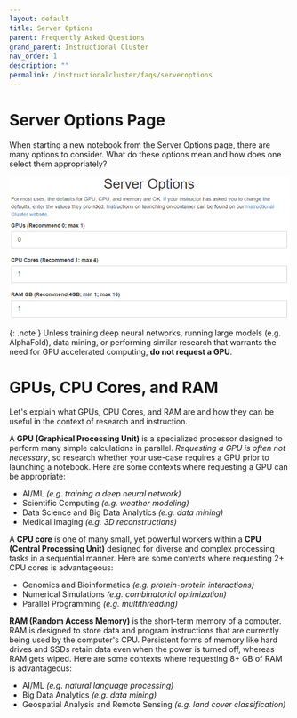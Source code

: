 ```yaml
---
layout: default
title: Server Options
parent: Frequently Asked Questions
grand_parent: Instructional Cluster
nav_order: 1
description: ""
permalink: /instructionalcluster/faqs/serveroptions
---
```


# Server Options Page
When starting a new notebook from the Server Options page, there are many options to consider. What do these options mean and how does one select them appropriately? <br>

![Server Options Page](/images/instructionalcluster/faq-serveroptions1.png)

{: .note }
Unless training deep neural networks, running large models (e.g. AlphaFold), data mining, or performing similar research that warrants the need for GPU accelerated computing, **do not request a GPU**.

# GPUs, CPU Cores, and RAM
Let's explain what GPUs, CPU Cores, and RAM are and how they can be useful in the context of research and instruction. 

A **GPU (Graphical Processing Unit)** is a specialized processor designed to perform many simple calculations in parallel. *Requesting a GPU is often not necessary*, so research whether your use-case requires a GPU prior to launching a notebook. Here are some contexts where requesting a GPU can be appropriate:

- AI/ML *(e.g. training a deep neural network)*
- Scientific Computing *(e.g. weather modeling)*
- Data Science and Big Data Analytics *(e.g. data mining)*
- Medical Imaging *(e.g. 3D reconstructions)*

A **CPU core** is one of many small, yet powerful workers within a **CPU (Central Processing Unit)** designed for diverse and complex processing tasks in a sequential manner. Here are some contexts where requesting 2+ CPU cores is advantageous:

- Genomics and Bioinformatics *(e.g. protein-protein interactions)*
- Numerical Simulations *(e.g. combinatorial optimization)*
- Parallel Programming *(e.g. multithreading)*

**RAM (Random Access Memory)** is the short-term memory of a computer. RAM is designed to store data and program instructions that are currently being used by the computer's CPU. Persistent forms of memory like hard drives and SSDs retain data even when the power is turned off, whereas RAM gets wiped. Here are some contexts where requesting 8+ GB of RAM is advantageous:

- AI/ML *(e.g. natural language processing)*
- Big Data Analytics *(e.g. data mining)*
- Geospatial Analysis and Remote Sensing *(e.g. land cover classification)*

